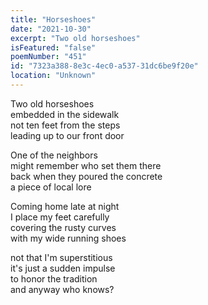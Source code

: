 ```yaml
---
title: "Horseshoes"
date: "2021-10-30"
excerpt: "Two old horseshoes"
isFeatured: "false"
poemNumber: "451"
id: "7323a388-8e3c-4ec0-a537-31dc6be9f20e"
location: "Unknown"
---
```


Two old horseshoes  
embedded in the sidewalk  
not ten feet from the steps  
leading up to our front door

One of the neighbors  
might remember who set them there  
back when they poured the concrete  
a piece of local lore

Coming home late at night  
I place my feet carefully  
covering the rusty curves  
with my wide running shoes

not that I'm superstitious  
it's just a sudden impulse  
to honor the tradition  
and anyway who knows?
